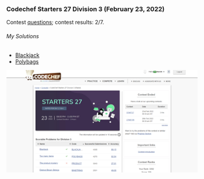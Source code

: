 ### Codechef Starters 27 Division 3 (February 23, 2022)
Contest [questions](https://www.codechef.com/START27C?order=desc&sortBy=successful_submissions); 
contest results: 2/7.

###### My Solutions
* [Blackjack](https://github.com/ez2rok/coding-contests/blob/main/week_6/codechef_starters_27_division_3/blackjack.py)
* [Polybags](https://github.com/ez2rok/coding-contests/blob/main/week_6/codechef_starters_27_division_3/polybags.py)

<img src="codechef_starters_27_division_3.png" alt="Screenshot of my contest results." width="800"/>

